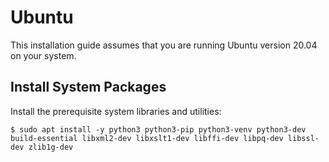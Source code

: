 # Ubuntu

This installation guide assumes that you are running Ubuntu version 20.04 on your system.

## Install System Packages

Install the prerequisite system libraries and utilities:

```
$ sudo apt install -y python3 python3-pip python3-venv python3-dev build-essential libxml2-dev libxslt1-dev libffi-dev libpq-dev libssl-dev zlib1g-dev
```
